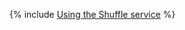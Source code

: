 {% include [Using the Shuffle service](../../../_includes/user-guide/data-processing/spyt/shuffle.md) %}
